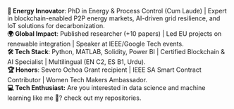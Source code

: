 **🔋 Energy Innovator**: PhD in Energy & Process Control (Cum Laude) | Expert in blockchain-enabled P2P energy markets, AI-driven grid resilience, and IoT solutions for decarbonization.  
**🌍 Global Impact**: Published researcher (+10 papers) | Led EU projects on renewable integration | Speaker at IEEE/Google Tech events.  
**🛠️ Tech Stack**: Python, MATLAB, Solidity, Power BI | Certified Blockchain & AI Specialist | Multilingual (EN C2, ES B1, Urdu).  
**🏆 Honors**: Severo Ochoa Grant recipient | IEEE SA Smart Contract Contributor | Women Tech Makers Ambassador.  
**💻 Tech Enthusiast:** Are you interested in data science and machine learning like me 🙂? check out my repositories.

<!---
Komal-Khan-PhD/Komal-Khan-PhD is a ✨ special ✨ repository because its `README.md` (this file) appears on your GitHub profile.
You can click the Preview link to take a look at your changes.
--->

